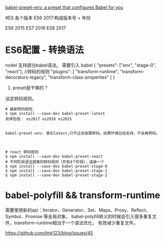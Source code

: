 [babel-preset-env: a preset that configures Babel for you
](http://2ality.com/2017/02/babel-preset-env.html)



#ES 各个版本
ES6  2017:构成版本号  + 年份

ES6 2015
ES7 2016
ES8 2017



# ES6配置 - 转换语法
nodel 支持部分babel语法。
需要引入 babel
{
  "presets": ["env", "stage-0", "react"], //转码的规则
  "plugins": [
    "transform-runtime",
    "transform-decorators-legacy",
    "transform-class-properties"
  ]
}


1. preset是干嘛的？

设定转码规则。
```
# 最新转码规则
$ npm install --save-dev babel-preset-latest
具体包括： es2017 es2016 es2015


babel-preset-env: 类似latest,只不过会按需转码。如果环境已经支持，不会再转码。



# react 转码规则
$ npm install --save-dev babel-preset-react
# 不同阶段语法提案的转码规则（共有4个阶段），选装一个
$ npm install --save-dev babel-preset-stage-0
$ npm install --save-dev babel-preset-stage-1
$ npm install --save-dev babel-preset-stage-2
```




# babel-polyfill &&  transform-runtime
需要使用新的api：Iterator、Generator、Set、Maps、Proxy、Reflect、Symbol、Promise 等全局对象，
babel-polyfill转义的时候会引入很多重复文件，transform-runtime相当于一个语法优化， 有效减少重复文件。

https://github.com/lmk123/blog/issues/45
